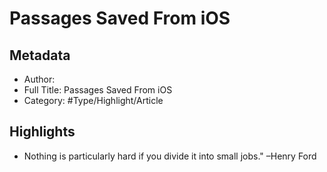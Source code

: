 # Passages Saved From iOS

## Metadata

* Author: 
* Full Title: Passages Saved From iOS
* Category: #Type/Highlight/Article

## Highlights

* Nothing is particularly hard if you divide it into small jobs." –Henry Ford
